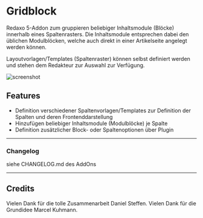 ﻿Gridblock
=========

Redaxo 5-Addon zum gruppieren beliebiger Inhaltsmodule (Blöcke) innerhalb eines Spaltenrasters.
Die Inhaltsmodule entsprechen dabei den üblichen Modulblöcken, welche auch direkt in einer Artikelseite angelegt werden können.

Layoutvorlagen/Templates (Spaltenraster) können selbst definiert werden und stehen dem Redakteur zur Auswahl zur Verfügung.


![screenshot](https://user-images.githubusercontent.com/4291047/140056725-8fd334ac-58e5-4f8f-9313-c85bbb45606b.png)

Features
--------
- Definition verschiedener Spaltenvorlagen/Templates zur Definition der Spalten und deren Frontenddarstellung
- Hinzufügen beliebiger Inhaltsmodule (Modulblöcke) je Spalte
- Definition zusätzlicher Block- oder Spaltenoptionen über Plugin

-----

### Changelog
siehe CHANGELOG.md des AddOns

-----

Credits
-------
Vielen Dank für die tolle Zusammenarbeit Daniel Steffen.
Vielen Dank für die Grundidee Marcel Kuhmann.